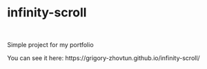 # infinity-scroll
<br>
<p>Simple project for my portfolio</p>
<p>You can see it here: https://grigory-zhovtun.github.io/infinity-scroll/</p>
